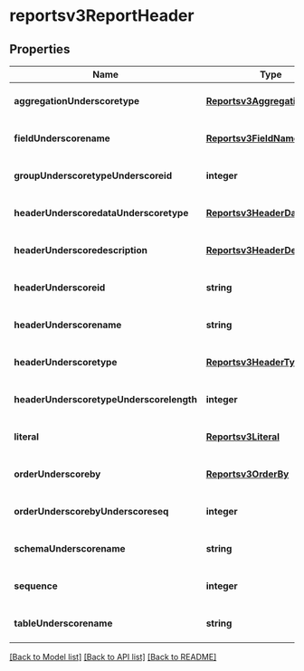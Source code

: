 # reportsv3ReportHeader

## Properties
Name | Type | Description | Notes
------------ | ------------- | ------------- | -------------
**aggregationUnderscoretype** | [**Reportsv3AggregationType**](Reportsv3AggregationType.md) |  | [optional] [default to null]
**fieldUnderscorename** | [**Reportsv3FieldName**](Reportsv3FieldName.md) |  | [optional] [default to null]
**groupUnderscoretypeUnderscoreid** | **integer** |  | [optional] [default to null]
**headerUnderscoredataUnderscoretype** | [**Reportsv3HeaderDataType**](Reportsv3HeaderDataType.md) |  | [optional] [default to null]
**headerUnderscoredescription** | [**Reportsv3HeaderDescription**](Reportsv3HeaderDescription.md) |  | [optional] [default to null]
**headerUnderscoreid** | **string** |  | [optional] [default to null]
**headerUnderscorename** | **string** |  | [optional] [default to null]
**headerUnderscoretype** | [**Reportsv3HeaderType**](Reportsv3HeaderType.md) |  | [optional] [default to null]
**headerUnderscoretypeUnderscorelength** | **integer** |  | [optional] [default to null]
**literal** | [**Reportsv3Literal**](Reportsv3Literal.md) |  | [optional] [default to null]
**orderUnderscoreby** | [**Reportsv3OrderBy**](Reportsv3OrderBy.md) |  | [optional] [default to null]
**orderUnderscorebyUnderscoreseq** | **integer** |  | [optional] [default to null]
**schemaUnderscorename** | **string** |  | [optional] [default to null]
**sequence** | **integer** |  | [optional] [default to null]
**tableUnderscorename** | **string** |  | [optional] [default to null]

[[Back to Model list]](../README.md#documentation-for-models) [[Back to API list]](../README.md#documentation-for-api-endpoints) [[Back to README]](../README.md)


